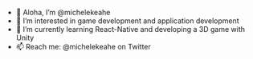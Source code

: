 - 👋 Aloha, I’m @michelekeahe
- 👀 I’m interested in game development and application development
- 🌱 I’m currently learning React-Native and developing a 3D game with Unity
- 📫 Reach me: @michelekeahe on Twitter

<!---
michelekeahe/michelekeahe is a ✨ special ✨ repository because its `README.md` (this file) appears on your GitHub profile.
You can click the Preview link to take a look at your changes.
--->
